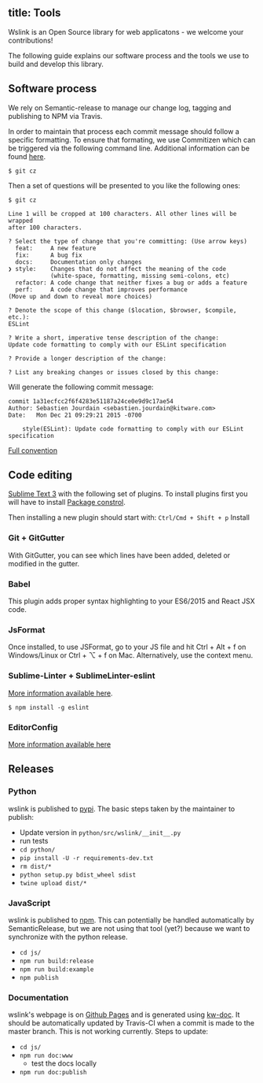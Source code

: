 title: Tools
---

Wslink is an Open Source library for web applicatons - we welcome your
contributions!

The following guide explains our software process and the tools we use to
build and develop this library.

## Software process

We rely on Semantic-release to manage our change log, tagging and publishing
to NPM via Travis.

In order to maintain that process each commit message should follow a specific
formatting. To ensure that formating, we use Commitizen which can be triggered
via the following command line. Additional information can be found 
[here](https://gist.github.com/stephenparish/9941e89d80e2bc58a153).

    $ git cz

Then a set of questions will be presented to you like the following ones:

    $ git cz
    
    Line 1 will be cropped at 100 characters. All other lines will be wrapped
    after 100 characters.

    ? Select the type of change that you're committing: (Use arrow keys)
      feat:     A new feature
      fix:      A bug fix
      docs:     Documentation only changes
    ❯ style:    Changes that do not affect the meaning of the code
                (white-space, formatting, missing semi-colons, etc)
      refactor: A code change that neither fixes a bug or adds a feature
      perf:     A code change that improves performance
    (Move up and down to reveal more choices)

    ? Denote the scope of this change ($location, $browser, $compile, etc.):
    ESLint

    ? Write a short, imperative tense description of the change:
    Update code formatting to comply with our ESLint specification

    ? Provide a longer description of the change:

    ? List any breaking changes or issues closed by this change:

Will generate the following commit message:

    commit 1a31ecfcc2f6f4283e51187a24ce0e9d9c17ae54
    Author: Sebastien Jourdain <sebastien.jourdain@kitware.com>
    Date:   Mon Dec 21 09:29:21 2015 -0700

        style(ESLint): Update code formatting to comply with our ESLint specification


[Full convention](https://gist.github.com/stephenparish/9941e89d80e2bc58a153) 

## Code editing

[Sublime Text 3](http://www.sublimetext.com) with the following set of plugins.
To install plugins first you will have to install [Package constrol](https://packagecontrol.io/installation).

Then installing a new plugin should start with: ```Ctrl/Cmd + Shift + p``` Install

### Git + GitGutter

With GitGutter, you can see which lines have been added, deleted or modified in the gutter.

### Babel

This plugin adds proper syntax highlighting to your ES6/2015 and React JSX code.

### JsFormat

Once installed, to use JSFormat, go to your JS file and hit Ctrl + Alt + f on
Windows/Linux or Ctrl + ⌥ + f on Mac. Alternatively, use the context menu.

### Sublime-Linter + SublimeLinter-eslint

[More information available here](https://github.com/roadhump/SublimeLinter-eslint).

    $ npm install -g eslint

### EditorConfig

[More information available here](https://github.com/sindresorhus/editorconfig-sublime#readme)

## Releases

### Python

wslink is published to [pypi](https://pypi.python.org/pypi/wslink). The basic
steps taken by the maintainer to publish:

* Update version in `python/src/wslink/__init__.py`
* run tests
* `cd python/`
* `pip install -U -r requirements-dev.txt`
* `rm dist/*`
* `python setup.py bdist_wheel sdist`
* `twine upload dist/*`

### JavaScript

wslink is published to [npm](https://www.npmjs.com/package/wslink). This can
potentially be handled automatically by SemanticRelease, but we are not using
that tool (yet?) because we want to synchronize with the python release.

* `cd js/`
* `npm run build:release`
* `npm run build:example`
* `npm publish`

### Documentation

wslink's webpage is on [Github Pages](https://kitware.github.io/wslink/) and is
generated using [kw-doc](https://github.com/Kitware/kw-doc). It should be
automatically updated by Travis-CI when a commit is made to the master branch.
This is not working currently. Steps to update:

* `cd js/`
* `npm run doc:www`
    * test the docs locally
* `npm run doc:publish`
